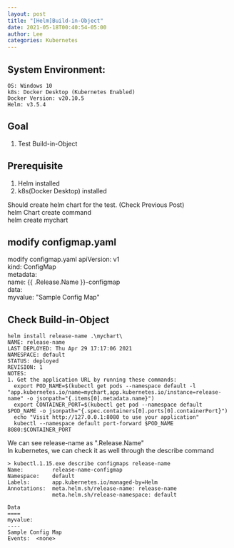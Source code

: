 ```yaml
---
layout: post
title: "[Helm]Build-in-Object"
date: 2021-05-18T00:40:54-05:00
author: Lee
categories: Kubernetes
---
```


## System Environment:
    OS: Windows 10
    k8s: Docker Desktop (Kubernetes Enabled)
    Docker Version: v20.10.5
    Helm: v3.5.4

## Goal
1. Test Build-in-Object

## Prerequisite
1. Helm installed
2. k8s(Docker Desktop) installed


Should create helm chart for the test.  (Check Previous Post)  
helm Chart create command  
    helm create mychart

## modify configmap.yaml 
modify configmap.yaml 
    apiVersion: v1   
    kind: ConfigMap  
    metadata:  
    name: {{ .Release.Name }}-configmap  
    data:  
    myvalue: "Sample Config Map"    

## Check Build-in-Object
    helm install release-name .\mychart\
	NAME: release-name
	LAST DEPLOYED: Thu Apr 29 17:17:06 2021
	NAMESPACE: default
	STATUS: deployed
	REVISION: 1
	NOTES:
	1. Get the application URL by running these commands:
	  export POD_NAME=$(kubectl get pods --namespace default -l "app.kubernetes.io/name=mychart,app.kubernetes.io/instance=release-name" -o jsonpath="{.items[0].metadata.name}")
	  export CONTAINER_PORT=$(kubectl get pod --namespace default $POD_NAME -o jsonpath="{.spec.containers[0].ports[0].containerPort}")
	  echo "Visit http://127.0.0.1:8080 to use your application"
	  kubectl --namespace default port-forward $POD_NAME 8080:$CONTAINER_PORT

We can see release-name as ".Release.Name"  
In kubernetes, we can check it as well through the describe command   

    > kubectl.1.15.exe describe configmaps release-name     
	Name:         release-name-configmap
	Namespace:    default
	Labels:       app.kubernetes.io/managed-by=Helm
	Annotations:  meta.helm.sh/release-name: release-name
	              meta.helm.sh/release-namespace: default

	Data
	====
	myvalue:
	----
	Sample Config Map
	Events:  <none>
